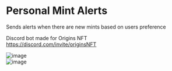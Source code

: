 # Personal Mint Alerts

Sends alerts when there are new mints based on users preference

Discord bot made for Origins NFT\
https://discord.com/invite/originsNFT

![image](https://user-images.githubusercontent.com/92004065/146757358-f37a9717-6cb7-42d4-a084-67d44d9fb0f0.png)\
![image](https://user-images.githubusercontent.com/92004065/146757191-0f397175-7604-4e2d-96c8-c9e7b3a5579e.png)

